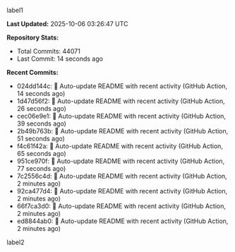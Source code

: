 
label1 
<!-- ACTIVITY_START -->
**Last Updated:** 2025-10-06 03:26:47 UTC

**Repository Stats:**
- Total Commits: 44071
- Last Commit: 14 seconds ago

**Recent Commits:**
- 024dd144c: 🤖 Auto-update README with recent activity (GitHub Action, 14 seconds ago)
- 1d47d56f2: 🤖 Auto-update README with recent activity (GitHub Action, 26 seconds ago)
- cec06e9e1: 🤖 Auto-update README with recent activity (GitHub Action, 39 seconds ago)
- 2b49b763b: 🤖 Auto-update README with recent activity (GitHub Action, 51 seconds ago)
- f4c61f42a: 🤖 Auto-update README with recent activity (GitHub Action, 65 seconds ago)
- 951ce970f: 🤖 Auto-update README with recent activity (GitHub Action, 77 seconds ago)
- 7c2556c4d: 🤖 Auto-update README with recent activity (GitHub Action, 2 minutes ago)
- 92ca477d4: 🤖 Auto-update README with recent activity (GitHub Action, 2 minutes ago)
- 66f7ca3d0: 🤖 Auto-update README with recent activity (GitHub Action, 2 minutes ago)
- ed8844ab0: 🤖 Auto-update README with recent activity (GitHub Action, 2 minutes ago)
<!-- ACTIVITY_END -->

label2
